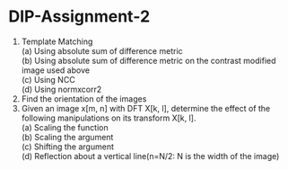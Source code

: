 # DIP-Assignment-2 </br>

1. Template Matching </br>
    (a) Using absolute sum of difference metric </br>
    (b) Using absolute sum of difference metric on the contrast modified image used above </br>
    (c) Using NCC </br>
    (d) Using normxcorr2 </br>
2. Find the orientation of the images </br>
3. Given an image x[m, n] with DFT X[k, l], determine the effect of the following manipulations on its transform X[k, l]. </br>
    (a) Scaling the function </br>
    (b) Scaling the argument </br>
    (c) Shifting the argument </br>
    (d) Reflection about a vertical line(n=N/2: N is the width of the image) </br>
